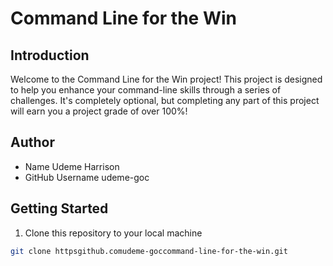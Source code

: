 # Command Line for the Win

## Introduction

Welcome to the Command Line for the Win project! This project is designed to help you enhance your command-line skills through a series of challenges. It's completely optional, but completing any part of this project will earn you a project grade of over 100%!

## Author

- Name Udeme Harrison
- GitHub Username udeme-goc

## Getting Started

1. Clone this repository to your local machine

```bash
git clone httpsgithub.comudeme-goccommand-line-for-the-win.git
```